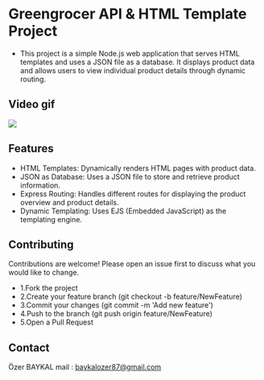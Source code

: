 # Greengrocer API & HTML Template Project

- This project is a simple Node.js web application that serves HTML templates and uses a JSON file as a database. It displays product data and allows users to view individual product details through dynamic routing.

## Video gif

![](./images/kayit.gif)

## Features

- HTML Templates: Dynamically renders HTML pages with product data.
- JSON as Database: Uses a JSON file to store and retrieve product information.
- Express Routing: Handles different routes for displaying the product overview and product details.
- Dynamic Templating: Uses EJS (Embedded JavaScript) as the templating engine.

<h2>Contributing</h2>

Contributions are welcome! Please open an issue first to discuss what you would like to change.

- 1.Fork the project
- 2.Create your feature branch (git checkout -b feature/NewFeature)
- 3.Commit your changes (git commit -m 'Add new feature')
- 4.Push to the branch (git push origin feature/NewFeature)
- 5.Open a Pull Request

<h2>Contact</h2>

Özer BAYKAL mail : baykalozer87@gmail.com
